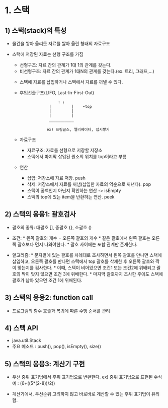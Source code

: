 # 1. 스택

## 1) 스택(stack)의 특성

- 물건을 쌓아 올리듯 자료를 쌀아 올린 형태의 자료구조
- 스택에 저장된 자료는 선형 구조를 가짐
  * 선형구조: 자료 간의 관계가 1대 1의 관계를 갖는다.
  * 비선형구조: 자료 간의 관계가 1대N의 관계를 갖는다.(ex. 트리, 그래프,...)
  
  - 스택에 자료를 삽입하거나 스택에서 자료를 꺼낼 수 있다.
  - 후입선출구조(LIFO, Last-In-First-Out)

                         ↑ ↓
                     |         |    ←top
                     |         |
                     |         |
                     ___________
       
                    ex) 프링글스, 엘리베이터, 접시쌓기
  
  
  - 자료구조
    * 자료구조: 자료를 선형으로 저장할 저장소
    * 스택에서 마지막 삽입된 원소의 위치를 top이라고 부름
  
  - 연산
    * 삽입: 저장소에 자료 저장. push
    * 삭제: 저장소에서 자료를 꺼냄(삽입한 자료의 역순으로 꺼낸다). pop
    * 스택이 공백인지 아닌지 확인하는 연산 -> isEmpty
    * 스택의 top에 있는 item을 반환하는 연산. peek


## 2) 스택의 응용1: 괄호검사

- 괄호의 종류: 대괄호 [], 중괄호 {}, 소괄호 ()
- 조건:  * 왼쪽 괄호의 개수 = 오른쪽 괄호의 개수
         * 같은 괄호에서 왼쪽 괄호는 오른쪽 괄호보다 먼저 나와야한다.
         * 괄호 사이에는 포함 관계만 존재한다.

- 알고리즘: * 문자열에 있는 괄호를 차례대로 조사하면서 왼쪽 괄호를 만나면 스택에 삽입하고, 오른쪽 괄호를 만나면 스택에서 top 괄호를 삭제한 후
              오른쪽 괄호와 짝이 맞는지를 검사한다.
            * 이때, 스택이 비어있으면 조건1 또는 조건2에 위배되고 괄호의 짝이 맞지 않으면 조건 3에 위배한다.
            * 마지막 괄호까지 조사한 후에도 스택에 괄호가 남아 있으면 조건 1에 위배된다.


## 3) 스택의 응용2: function call

- 프로그램의 함수 호출과 복귀에 따른 수행 순서를 관리


## 4) 스택 API

- java.util.Stack
- 주요 메소드 : push(), pop(), isEmpty(), size()



## 5) 스택의 응용3: 계산기 구현

- 우선 중위 표기법에서 후위 표기법으로 변환한다.
 ex) 중위 표기법으로 표현된 수식 예 : (6+((5*(2-8))/2))
 
- 계산기에서, 우선순위 고려하지 않고 바로바로 계산할 수 있는 후위 표기법이 유리함.









